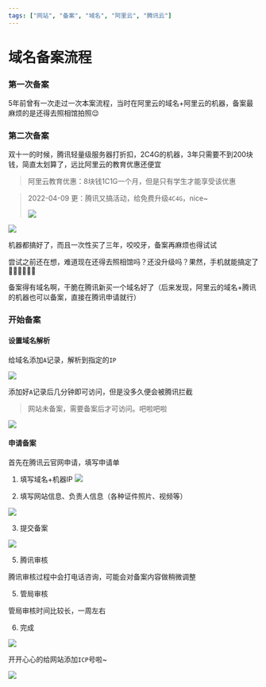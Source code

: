 ```yaml
---
tags: ["网站", "备案", "域名", "阿里云", "腾讯云"]
---
```


# 域名备案流程


### 第一次备案
5年前曾有一次走过一次本案流程，当时在阿里云的域名+阿里云的机器，备案最麻烦的是还得去照相馆拍照😌


### 第二次备案

双十一的时候，腾讯轻量级服务器打折扣，2C4G的机器，3年只需要不到200块钱，简直太划算了，远比阿里云的教育优惠还便宜



> 阿里云教育优惠：8块钱1C1G一个月，但是只有学生才能享受该优惠

> 2022-04-09 更：腾讯又搞活动，给免费升级`4C4G`，nice~
> 
> ![](https://1.z.wiki/images/20220409/1cb4d2402c514752a5a142d17b0453bb.png?x-oss-process=style/z.wiki)



![](https://1.z.wiki/images/20211118/1488e183525d43b29dea72e8c109d898.png?x-oss-process=style/z.wiki)


机器都搞好了，而且一次性买了三年，咬咬牙，备案再麻烦也得试试

尝试之前还在想，难道现在还得去照相馆吗？还没升级吗？果然，手机就能搞定了✌🏻✌🏻✌🏻

备案得有域名啊，干脆在腾讯新买一个域名好了（后来发现，阿里云的域名+腾讯的机器也可以备案，直接在腾讯申请就行）

### 开始备案


#### 设置域名解析

给域名添加`A`记录，解析到指定的`IP`

![](https://2.z.wiki/images/20211118/d1459dc3cfff4245a69e56313c971c06.png?x-oss-process=style/z.wiki)

添加好`A`记录后几分钟即可访问，但是没多久便会被腾讯拦截

> 网站未备案，需要备案后才可访问。吧啦吧啦

![](https://2.z.wiki/images/20211118/b59037b763374238bbcd728ecfc42f3d.png?x-oss-process=style/z.wiki)


#### 申请备案

首先在腾讯云官网申请，填写申请单

1. 填写域名+机器IP
![](https://3.z.wiki/images/20211118/9312a62bdba041369f5ac594ea98600d.png?x-oss-process=style/z.wiki)

2. 填写网站信息、负责人信息（各种证件照片、视频等）

![](https://3.z.wiki/images/20211118/70c7e88bd2324ae98cfa10b93d98e25d.png?x-oss-process=style/z.wiki)


3. 提交备案

![](https://4.z.wiki/images/20211118/2be227120a4c4c4c9297c23f1d2c3220.png?x-oss-process=style/z.wiki)


5. 腾讯审核

腾讯审核过程中会打电话咨询，可能会对备案内容做稍微调整


5. 管局审核

管局审核时间比较长，一周左右

6. 完成

![](https://4.z.wiki/images/20211118/24b53e282d024fe2a7d09531f79bed54.png?x-oss-process=style/z.wiki)

开开心心的给网站添加`ICP`号啦~

![](https://1.z.wiki/images/20211118/079473f9753c46928ac1beafea3032d0.png?x-oss-process=style/z.wiki)







